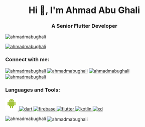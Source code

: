 <h1 align="center">Hi 👋, I'm Ahmad Abu Ghali</h1>
<h3 align="center">A Senior Flutter Developer</h3>

<p align="left"> <img src="https://komarev.com/ghpvc/?username=ahmadmabughali&label=Profile%20views&color=0e75b6&style=flat" alt="ahmadmabughali" /> </p>

<p align="left"> <a href="https://twitter.com/ahmadmabughali" target="blank"><img src="https://img.shields.io/twitter/follow/ahmadmabughali?logo=twitter&style=for-the-badge" alt="ahmadmabughali" /></a> </p>

<h3 align="left">Connect with me:</h3>
<p align="left">
<a href="https://twitter.com/ahmadmabughali" target="blank"><img align="center" src="https://raw.githubusercontent.com/rahuldkjain/github-profile-readme-generator/master/src/images/icons/Social/twitter.svg" alt="ahmadmabughali" height="30" width="40" /></a>
<a href="https://linkedin.com/in/ahmadmabughali" target="blank"><img align="center" src="https://raw.githubusercontent.com/rahuldkjain/github-profile-readme-generator/master/src/images/icons/Social/linked-in-alt.svg" alt="ahmadmabughali" height="30" width="40" /></a>
<a href="https://fb.com/ahmadmabughali" target="blank"><img align="center" src="https://raw.githubusercontent.com/rahuldkjain/github-profile-readme-generator/master/src/images/icons/Social/facebook.svg" alt="ahmadmabughali" height="30" width="40" /></a>
<a href="https://instagram.com/ahmadmabughali" target="blank"><img align="center" src="https://raw.githubusercontent.com/rahuldkjain/github-profile-readme-generator/master/src/images/icons/Social/instagram.svg" alt="ahmadmabughali" height="30" width="40" /></a>
</p>

<h3 align="left">Languages and Tools:</h3>
<p align="left"> <a href="https://developer.android.com" target="_blank" rel="noreferrer"> <img src="https://raw.githubusercontent.com/devicons/devicon/master/icons/android/android-original-wordmark.svg" alt="android" width="40" height="40"/> </a> <a href="https://dart.dev" target="_blank" rel="noreferrer"> <img src="https://www.vectorlogo.zone/logos/dartlang/dartlang-icon.svg" alt="dart" width="40" height="40"/> </a> <a href="https://firebase.google.com/" target="_blank" rel="noreferrer"> <img src="https://www.vectorlogo.zone/logos/firebase/firebase-icon.svg" alt="firebase" width="40" height="40"/> </a> <a href="https://flutter.dev" target="_blank" rel="noreferrer"> <img src="https://www.vectorlogo.zone/logos/flutterio/flutterio-icon.svg" alt="flutter" width="40" height="40"/> </a> <a href="https://kotlinlang.org" target="_blank" rel="noreferrer"> <img src="https://www.vectorlogo.zone/logos/kotlinlang/kotlinlang-icon.svg" alt="kotlin" width="40" height="40"/> </a> <a href="https://www.adobe.com/products/xd.html" target="_blank" rel="noreferrer"> <img src="https://cdn.worldvectorlogo.com/logos/adobe-xd.svg" alt="xd" width="40" height="40"/> </a> </p>

<p><img align="left" src="https://github-readme-stats.vercel.app/api/top-langs?username=ahmadmabughali&show_icons=true&locale=en&layout=compact" alt="ahmadmabughali" /></p>

<p>&nbsp;<img align="center" src="https://github-readme-stats.vercel.app/api?username=ahmadmabughali&show_icons=true&locale=en" alt="ahmadmabughali" /></p>
